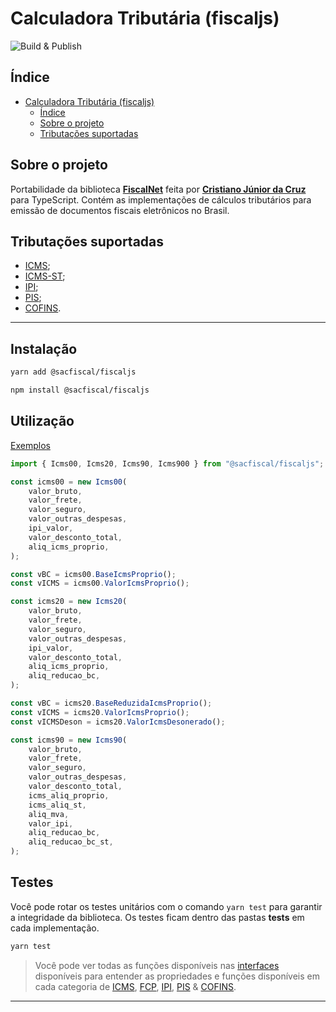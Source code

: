 # Calculadora Tributária (fiscaljs)

![Build & Publish](https://github.com/sacfiscal/fiscaljs/actions/workflows/npm-publish.yml/badge.svg)

## Índice

-   [Calculadora Tributária (fiscaljs)](#calculadora-tributária-fiscaljs)
    -   [Índice](#índice)
    -   [Sobre o projeto](#sobre-o-projeto)
    -   [Tributações suportadas](#tributações-suportadas)

## Sobre o projeto

Portabilidade da biblioteca [**FiscalNet**](https://github.com/sacfiscal/FiscalNet/tree/master) feita por [**Cristiano Júnior da Cruz**](https://github.com/cristiano-linvix) para TypeScript. Contém as implementações de cálculos tributários para emissão de documentos fiscais eletrônicos no Brasil.

## Tributações suportadas

-   [ICMS](https://pt.wikipedia.org/wiki/Imposto_sobre_Circula%C3%A7%C3%A3o_de_Mercadorias_e_Servi%C3%A7os);
-   [ICMS-ST](<https://www.totvs.com/blog/adequacao-a-legislacao/substituicao-tributaria/#:~:text=A%20Substitui%C3%A7%C3%A3o%20Tribut%C3%A1ria%20(ST)%20%C3%A9,produto%20chegue%20ao%20consumidor%20final.>);
-   [IPI](https://pt.wikipedia.org/wiki/Imposto_sobre_Produtos_Industrializados);
-   [PIS](https://pt.wikipedia.org/wiki/PIS/PASEP);
-   [COFINS](https://pt.wikipedia.org/wiki/Contribui%C3%A7%C3%A3o_para_o_Financiamento_da_Seguridade_Social).

---

## Instalação

```bash
yarn add @sacfiscal/fiscaljs
```

```bash
npm install @sacfiscal/fiscaljs
```

## Utilização

[Exemplos](examples/README.md)

```typescript
import { Icms00, Icms20, Icms90, Icms900 } from "@sacfiscal/fiscaljs";

const icms00 = new Icms00(
    valor_bruto,
    valor_frete,
    valor_seguro,
    valor_outras_despesas,
    ipi_valor,
    valor_desconto_total,
    aliq_icms_proprio,
);

const vBC = icms00.BaseIcmsProprio();
const vICMS = icms00.ValorIcmsProprio();

const icms20 = new Icms20(
    valor_bruto,
    valor_frete,
    valor_seguro,
    valor_outras_despesas,
    ipi_valor,
    valor_desconto_total,
    aliq_icms_proprio,
    aliq_reducao_bc,
);

const vBC = icms20.BaseReduzidaIcmsProprio();
const vICMS = icms20.ValorIcmsProprio();
const vICMSDeson = icms20.ValorIcmsDesonerado();

const icms90 = new Icms90(
    valor_bruto,
    valor_frete,
    valor_seguro,
    valor_outras_despesas,
    valor_desconto_total,
    icms_aliq_proprio,
    icms_aliq_st,
    aliq_mva,
    valor_ipi,
    aliq_reducao_bc,
    aliq_reducao_bc_st,
);
```

## Testes

Você pode rotar os testes unitários com o comando `yarn test` para garantir a integridade da biblioteca.
Os testes ficam dentro das pastas __tests__ em cada implementação.

```bash
yarn test
```


> Você pode ver todas as funções disponíveis nas [interfaces](src/interfaces/) disponíveis para entender as propriedades e funções disponíveis em cada categoria de [ICMS](src/interfaces/icms/categorias.ts), [FCP](src/interfaces/icms/fcp.ts), [IPI](src/interfaces/ipi/index.ts), [PIS](src/interfaces/pis/index.ts) & [COFINS](src/interfaces/cofins/index.ts).

---
